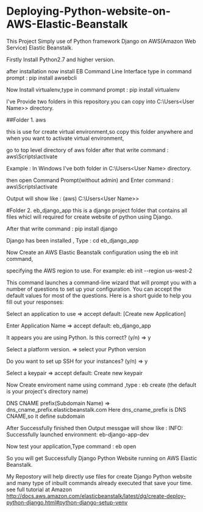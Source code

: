 # Deploying-Python-website-on-AWS-Elastic-Beanstalk
This Project Simply use of Python framework Django on AWS(Amazon Web Service) Elastic Beanstalk.

Firstly Install Python2.7 and  higher version. 

after installation now install EB Command Line Interface type in command prompt : pip install awsebcli

Now Install virtualenv,type in command prompt : pip install virtualenv

I've Provide two folders in this repository.you can copy into C:\Users\<User Name>> directory.

##Folder 1. aws  

this is use for create virtual environment,so copy this folder anywhere and when you want to activate virtual environment, 

go to top level directory of aws folder after that write command : aws\Scripts\activate

Example : In Windows I've both folder in C:\Users\<User Name>  directory.

then open Command Prompt(without admin) and Enter command :  aws\Scripts\activate

Output will show like :  (aws) C:\Users\<User Name>>

#Folder 2. eb_django_app
this is a django project folder that contains all files whicl will required for create website of python using Django.

 After that write command : pip install django

 Django has been installed , Type : cd eb_django_app

 Now Create an AWS Elastic Beanstalk configuration using the eb init command, 

 specifying the AWS region to use. For example: eb init --region us-west-2
 
 This command launches a command-line wizard that will prompt you with a number of questions to set up your configuration.
 You can accept the default values for most of the questions.
 Here is a short guide to help you fill out your responses:
 
 Select an application to use => accept default: [Create new Application]

Enter Application Name => accept default: eb_django_app

It appears you are using Python. Is this correct? (y/n) => y

Select a platform version. => select your Python version

Do you want to set up SSH for your instances? (y/n) => y

Select a keypair => accept default: Create new keypair

Now Create enviroment name using command ,type : eb create  (the default is your project's directory name)

DNS CNAME prefix(Subdomain Name)  =>  dns_cname_prefix.elasticbeanstalk.com  Here dns_cname_prefix is DNS CNAME,so it define subdomain 

After Successfully finished then Output messgae will show like : INFO: Successfully launched environment: eb-django-app-dev

Now test your application,Type command : eb open

So you will get Successfully Django Python Website running on AWS Elastic Beanstalk.

My Repostory will help directly use files for create Django Python website  and many type of inbuilt commands already executed that save your time.
 see full tutorial at Amazon http://docs.aws.amazon.com/elasticbeanstalk/latest/dg/create-deploy-python-django.html#python-django-setup-venv
